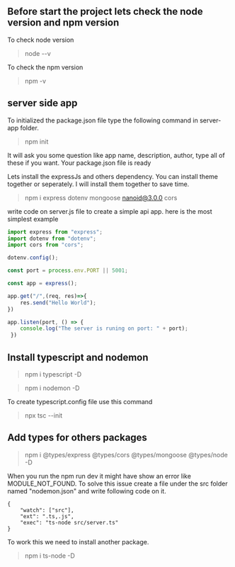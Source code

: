 ## Before start the project lets check the node version and npm version

To check node version
> node --v

To check the npm version
> npm -v

## server side app
To initialized the package.json file type the following command in server-app folder.

> npm init

It will ask you some question like app name, description, author, type all of these if you want.
Your package.json file is ready

Lets install the expressJs and others dependency. You can install theme together or seperately. I will install them together to save time.

> npm i express dotenv mongoose nanoid@3.0.0 cors

write code on server.js file to create a simple api app.
here is the most simplest example
```js client
import express from "express";
import dotenv from "dotenv";
import cors from "cors";

dotenv.config();

const port = process.env.PORT || 5001;

const app = express();

app.get("/",(req, res)=>{
    res.send("Hello World");
})

app.listen(port, () => { 
    console.log("The server is runing on port: " + port);
 })
```

## Install typescript and nodemon

> npm i typescript -D

> npm i nodemon -D

To create typescript.config file use this command

> npx tsc --init


## Add types for others packages
>npm i @types/express @types/cors @types/mongoose @types/node -D


When you run the npm run dev it might have show an error  like MODULE_NOT_FOUND.
To solve this issue create a file under the src folder named "nodemon.json" and write following code on it.

```
{
    "watch": ["src"],
    "ext": ".ts,.js", 
    "exec": "ts-node src/server.ts"
}
```

To work this we need to install another package.

> npm i ts-node -D
